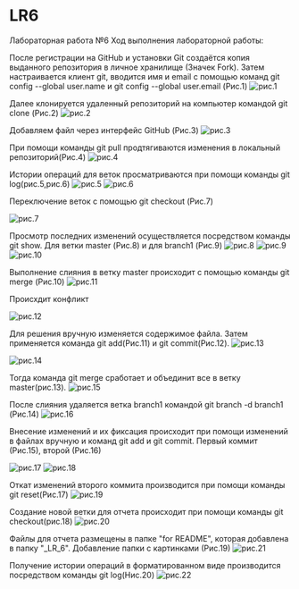 # LR6
Лабораторная работа №6 Ход выполнения лабораторной работы:

После регистрации на GitHub и установки Git создаётся копия выданного репозитория в личное хранилище (Значек Fork).
Затем настраивается клиент git, вводится имя и email с помощью команд git config --global user.name и git config --global user.email (Рис.1)
![рис.1](https://github.com/Sonchello/_LR_6/blob/otchet/otchet/1.jpg)

 Далее клонируется удаленный репозиторий на компьютер командой git clone <url>(Рис.2)
  ![рис.2](https://github.com/Sonchello/_LR_6/blob/otchet/otchet/2.png)
  
  Добавляем файл через интерфейс GitHub (Рис.3)
  ![рис.3](https://github.com/Sonchello/_LR_6/blob/otchet/otchet/3.png)
  
 При помощи команды git pull продтягиваются изменения в локальный репозиторий(Рис.4)
 ![рис.4](https://github.com/Sonchello/_LR_6/blob/otchet/otchet/4.png)
 
 Истории операций для веток просматриваются при помощи команды git log(рис.5,рис.6)
 ![рис.5](https://github.com/Sonchello/_LR_6/blob/otchet/otchet/5.png)
  ![рис.6](https://github.com/Sonchello/_LR_6/blob/otchet/otchet/6.png)
 
 Переключение веток с помощью git checkout (Рис.7)
 
  ![рис.7](https://github.com/Sonchello/_LR_6/blob/otchet/otchet/10.png)
 
 Просмотр последних изменений осуществляется посредством команды git show. Для ветки master (Рис.8) и для branch1  (Рис.9)
 ![рис.8](https://github.com/Sonchello/_LR_6/blob/otchet/otchet/7.png)
  ![рис.9](https://github.com/Sonchello/_LR_6/blob/otchet/otchet/8.png)
   ![рис.10](https://github.com/Sonchello/_LR_6/blob/otchet/otchet/9.png)
 
Выполнение слияния в ветку master происходит с помощью команды git merge <branch> (Рис.10)
  ![рис.11](https://github.com/Sonchello/_LR_6/blob/otchet/otchet/11.png)
 
 Происхдит конфликт
 
 ![рис.12](https://github.com/Sonchello/_LR_6/blob/otchet/otchet/12.png)
 
 Для решения вручную изменяется содержимое файла. Затем применяется команда git add(Рис.11) и git commit(Рис.12).
 ![рис.13](https://github.com/Sonchello/_LR_6/blob/otchet/otchet/13.png)
 
  ![рис.14](https://github.com/Sonchello/_LR_6/blob/otchet/otchet/14.png)
 
 Тогда команда git merge сработает и объединит все в ветку master(рис.13).
  ![рис.15](https://github.com/Sonchello/_LR_6/blob/otchet/otchet/15.png)
 
 После слияния удаляется ветка branch1 командой git branch -d branch1 (Рис.14)
  ![рис.16](https://github.com/Sonchello/_LR_6/blob/otchet/otchet/16.png)
 
 Внесение изменений и их фиксация происходит при помощи изменений в файлах вручную и команд git add и git commit. Первый коммит (Рис.15), второй  (Рис.16)
 
   ![рис.17](https://github.com/Sonchello/_LR_6/blob/otchet/otchet/17.png)
    ![рис.18](https://github.com/Sonchello/_LR_6/blob/otchet/otchet/18.png)
 
 Откат изменений второго коммита производится при помощи команды git reset(Рис.17)
  ![рис.19](https://github.com/Sonchello/_LR_6/blob/otchet/otchet/19.png)
 
 Создание новой ветки для отчета происходит при помощи команды git checkout(рис.18)
 ![рис.20](https://github.com/Sonchello/_LR_6/blob/otchet/otchet/20.png)
 
 Файлы для отчета размещены в папке "for README", которая добавлена в папку "_LR_6". Добавление папки с картинками (Рис.19)
  ![рис.21](https://github.com/Sonchello/_LR_6/blob/otchet/otchet/21.png)
 
 Получение истории операций в форматированном виде производится посредством команды git log(Hис.20)
  ![рис.22](https://github.com/Sonchello/_LR_6/blob/otchet/otchet/22.png)
 
 
 
 
